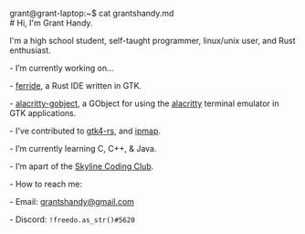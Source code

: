 <span id="a">grant@grant-laptop</span>:<span id="b">~</span><span id="c">$</span><!-- asdjf;salkdjf;kjdsa;fljsa;dlkfj --> cat grantshandy.md<br/># Hi, I'm Grant Handy.<!-- laglaglaglaglaglaglaglaglaglaglaglag --><p>I'm a high school student, self-taught programmer, linux/unix user, and Rust enthusiast.</p><p> - I’m currently working on... </p><p>     - <a href="https://github.com/skylinecc/ferride">ferride</a>, a Rust IDE written in GTK.</p><p>     - <a href="https://github.com/grantshandy/alacritty-gobject">alacritty-gobject</a>, a GObject for using the <a href="https://github.com/alacritty/alacritty">alacritty</a> terminal emulator in GTK applications.</p><p> - I've contributed to <a href="https://github.com/gtk-rs/gtk4-rs/commits?author=grantshandy">gtk4-rs</a>, and <a href="https://github.com/skylinecc/ipmap/commits?author=grantshandy">ipmap</a>.</p><p> - I’m currently learning C, C++, & Java.</p><p> - I’m apart of the <a href="https://github.com/skylinecc">Skyline Coding Club</a>.</p><p> - How to reach me:<p>     - Email: <a href="mailto://grantshandy@gmail.com">grantshandy@gmail.com</a></p><p>     - Discord: `!freedo.as_str()#5620`</p>
